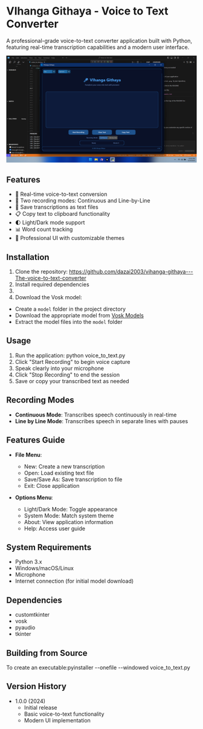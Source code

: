 # VIhanga Githaya - Voice to Text Converter

A professional-grade voice-to-text converter application built with Python, featuring real-time transcription capabilities and a modern user interface.

![Application Screenshot](screenshot.png) <!-- You can add a screenshot of your application here -->

## Features

- 🎤 Real-time voice-to-text conversion
- 📝 Two recording modes: Continuous and Line-by-Line
- 💾 Save transcriptions as text files
- 📋 Copy text to clipboard functionality
- 🌓 Light/Dark mode support
- 📊 Word count tracking
- 🎯 Professional UI with customizable themes

## Installation

1. Clone the repository: https://github.com/dazai2003/vihanga-githaya---The-voice-to-text-converter
2. Install required dependencies
3. 
3. Download the Vosk model:
- Create a `model` folder in the project directory
- Download the appropriate model from [Vosk Models](https://alphacephei.com/vosk/models)
- Extract the model files into the `model` folder

## Usage

1. Run the application: python voice_to_text.py
2. Click "Start Recording" to begin voice capture
3. Speak clearly into your microphone
4. Click "Stop Recording" to end the session
5. Save or copy your transcribed text as needed

## Recording Modes

- **Continuous Mode**: Transcribes speech continuously in real-time
- **Line by Line Mode**: Transcribes speech in separate lines with pauses

## Features Guide

- **File Menu**:
  - New: Create a new transcription
  - Open: Load existing text file
  - Save/Save As: Save transcription to file
  - Exit: Close application

- **Options Menu**:
  - Light/Dark Mode: Toggle appearance
  - System Mode: Match system theme
  - About: View application information
  - Help: Access user guide

## System Requirements

- Python 3.x
- Windows/macOS/Linux
- Microphone
- Internet connection (for initial model download)

## Dependencies

- customtkinter
- vosk
- pyaudio
- tkinter

## Building from Source

To create an executable:pyinstaller --onefile --windowed voice_to_text.py

## Version History

- 1.0.0 (2024)
  - Initial release
  - Basic voice-to-text functionality
  - Modern UI implementation
